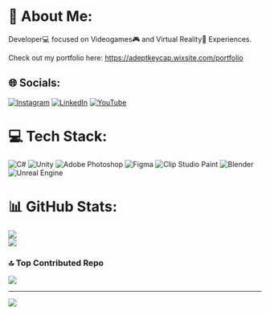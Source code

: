 # 💫 About Me:
Developer💻 focused on Videogames🎮 and Virtual Reality🥽 Experiences.

Check out my portfolio here: https://adeptkeycap.wixsite.com/portfolio

## 🌐 Socials:
[![Instagram](https://img.shields.io/badge/Instagram-%23E4405F.svg?logo=Instagram&logoColor=white)](https://instagram.com/adept_keycap) [![LinkedIn](https://img.shields.io/badge/LinkedIn-%230077B5.svg?logo=linkedin&logoColor=white)](https://linkedin.com/in/adept-keycap) [![YouTube](https://img.shields.io/badge/YouTube-%23FF0000.svg?logo=YouTube&logoColor=white)](https://youtube.com/@@Adept_KeyCap) 

# 💻 Tech Stack:
![C#](https://img.shields.io/badge/c%23-%23239120.svg?style=for-the-badge&logo=csharp&logoColor=white) ![Unity](https://img.shields.io/badge/unity-%23000000.svg?style=for-the-badge&logo=unity&logoColor=white) ![Adobe Photoshop](https://img.shields.io/badge/adobe%20photoshop-%2331A8FF.svg?style=for-the-badge&logo=adobe%20photoshop&logoColor=white) ![Figma](https://img.shields.io/badge/figma-%23F24E1E.svg?style=for-the-badge&logo=figma&logoColor=white) ![Clip Studio Paint](https://img.shields.io/badge/ClipStudioPaint-%23CFD3D3.svg?style=for-the-badge&logo=ClipStudioPaint&logoColor=white) ![Blender](https://img.shields.io/badge/blender-%23F5792A.svg?style=for-the-badge&logo=blender&logoColor=white) ![Unreal Engine](https://img.shields.io/badge/unrealengine-%23313131.svg?style=for-the-badge&logo=unrealengine&logoColor=white)
# 📊 GitHub Stats:
![](https://github-readme-streak-stats.herokuapp.com/?user=Adept-KeyCap&theme=github_dark&hide_border=false)<br/>
![](https://github-readme-stats.vercel.app/api/top-langs/?username=Adept-KeyCap&theme=github_dark&hide_border=true&include_all_commits=true&count_private=false&layout=compact)

### 🔝 Top Contributed Repo
![](https://github-contributor-stats.vercel.app/api?username=Adept-KeyCap&limit=5&theme=github_dark&combine_all_yearly_contributions=true)

---
[![](https://visitcount.itsvg.in/api?id=Adept-KeyCap&icon=8&color=6)](https://visitcount.itsvg.in)

<!-- Proudly created with GPRM ( https://gprm.itsvg.in ) -->
